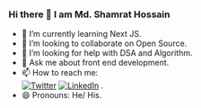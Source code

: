 ### Hi there 👋 I am Md. Shamrat Hossain


<!-- - 🔭 I’m currently working on ... -->
- 🌱 I’m currently learning Next JS.
- 👯 I’m looking to collaborate on Open Source.
- 🤔 I’m looking for help with DSA and Algorithm.
- 💬 Ask me about front end development.
- 📫 How to reach me:   
[![Twitter](https://img.shields.io/badge/Twitter-%231DA1F2.svg?logo=Twitter&logoColor=white)](https://twitter.com/shamratpg)  [![LinkedIn](https://img.shields.io/badge/LinkedIn-%230077B5.svg?logo=linkedin&logoColor=white)](https://www.linkedin.com/in/md-shamrat-hossain/)  .
- 😄 Pronouns: He/ His.
<!-- - ⚡ Fun fact: ... -->

